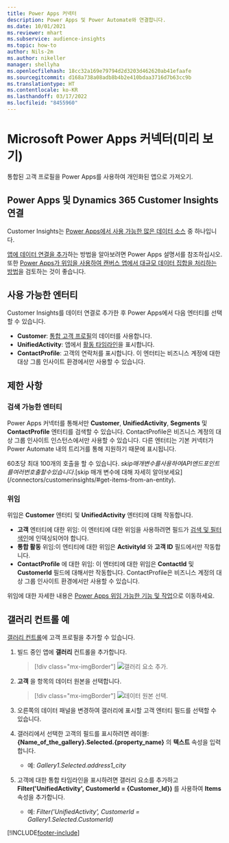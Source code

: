 ```yaml
---
title: Power Apps 커넥터
description: Power Apps 및 Power Automate와 연결합니다.
ms.date: 10/01/2021
ms.reviewer: mhart
ms.subservice: audience-insights
ms.topic: how-to
author: Nils-2m
ms.author: nikeller
manager: shellyha
ms.openlocfilehash: 18cc32a169e79794d2d3203d462620ab41efaafe
ms.sourcegitcommit: d168a738a08adb8b4b2e410bdaa3716d7b63cc9b
ms.translationtype: HT
ms.contentlocale: ko-KR
ms.lasthandoff: 03/17/2022
ms.locfileid: "8455960"
---
```

# <a name="microsoft-power-apps-connector-preview"></a>Microsoft Power Apps 커넥터(미리 보기)

통합된 고객 프로필을 Power Apps를 사용하여 개인화된 앱으로 가져오기.

## <a name="connect-power-apps-and-dynamics-365-customer-insights"></a>Power Apps 및 Dynamics 365 Customer Insights 연결

Customer Insights는 [Power Apps에서 사용 가능한 많은 데이터 소스](/powerapps/maker/canvas-apps/working-with-data-sources) 중 하나입니다.

[앱에 데이터 연결을 추가](/powerapps/maker/canvas-apps/add-data-connection)하는 방법을 알아보려면 Power Apps 설명서를 참조하십시오. 또한 [Power Apps가 위임을 사용하여 캔버스 앱에서 대규모 데이터 집합을 처리하는 방법](/powerapps/maker/canvas-apps/delegation-overview)을 검토하는 것이 좋습니다.

## <a name="available-entities"></a>사용 가능한 엔터티

Customer Insights를 데이터 연결로 추가한 후 Power Apps에서 다음 엔터티를 선택할 수 있습니다.

- **Customer**: [통합 고객 프로필](customer-profiles.md)의 데이터를 사용합니다.
- **UnifiedActivity**: 앱에서 [활동 타임라인](activities.md)을 표시합니다.
- **ContactProfile**: 고객의 연락처를 표시합니다. 이 엔터티는 비즈니스 계정에 대한 대상 그룹 인사이트 환경에서만 사용할 수 있습니다.

## <a name="limitations"></a>제한 사항

### <a name="retrievable-entities"></a>검색 가능한 엔터티

Power Apps 커넥터를 통해서만 **Customer**, **UnifiedActivity**, **Segments** 및 **ContactProfile** 엔터티를 검색할 수 있습니다. ContactProfile은 비즈니스 계정의 대상 그룹 인사이트 인스턴스에서만 사용할 수 있습니다. 다른 엔터티는 기본 커넥터가 Power Automate 내의 트리거를 통해 지원하기 때문에 표시됩니다.

60초당 최대 100개의 호출을 할 수 있습니다. $skip 매개 변수를 사용하여 API 엔드포인트를 여러 번 호출할 수 있습니다. [$skip 매개 변수에 대해 자세히 알아보세요](/connectors/customerinsights/#get-items-from-an-entity).

### <a name="delegation"></a>위임

위임은 **Customer** 엔터티 및 **UnifiedActivity** 엔터티에 대해 작동합니다. 

- **고객** 엔터티에 대한 위임: 이 엔터티에 대한 위임을 사용하려면 필드가 [검색 및 필터 색인](search-filter-index.md)에 인덱싱되어야 합니다.  
- **통합 활동** 위임:이 엔티티에 대한 위임은 **ActivityId** 와 **고객 ID** 필드에서만 작동합니다.  
- **ContactProfile** 에 대한 위임: 이 엔터티에 대한 위임은 **ContactId** 및 **CustomerId** 필드에 대해서만 작동합니다. ContactProfile은 비즈니스 계정의 대상 그룹 인사이트 환경에서만 사용할 수 있습니다.

위임에 대한 자세한 내용은 [Power Apps 위임 가능한 기능 및 작업](/powerapps/maker/canvas-apps/delegation-overview)으로 이동하세요. 

## <a name="example-gallery-control"></a>갤러리 컨트롤 예

[갤러리 컨트롤](/powerapps/maker/canvas-apps/add-gallery)에 고객 프로필을 추가할 수 있습니다.

1. 빌드 중인 앱에 **갤러리** 컨트롤을 추가합니다.

    > [!div class="mx-imgBorder"]
    > ![갤러리 요소 추가.](media/connector-powerapps9.png "갤러리 요소를 추가합니다.")

2. **고객** 을 항목의 데이터 원본을 선택합니다.

    > [!div class="mx-imgBorder"]
    > ![데이터 원본 선택.](media/choose-datasource-powerapps.png "데이터 원본을 선택합니다.")

3. 오른쪽의 데이터 패널을 변경하여 갤러리에 표시할 고객 엔터티 필드를 선택할 수 있습니다.

4. 갤러리에서 선택한 고객의 필드를 표시하려면 레이블: **{Name_of_the_gallery}.Selected.{property_name}** 의 **텍스트** 속성을 입력합니다.  
    - 예: _Gallery1.Selected.address1_city_

5. 고객에 대한 통합 타임라인을 표시하려면 갤러리 요소를 추가하고 **Filter('UnifiedActivity', CustomerId = {Customer_Id})** 를 사용하여 **Items** 속성을 추가합니다.  
    - 예: _Filter('UnifiedActivity', CustomerId = Gallery1.Selected.CustomerId)_


[!INCLUDE[footer-include](../includes/footer-banner.md)]
